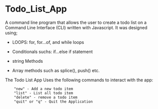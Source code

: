 # Todo_List_App

 A command line program that allows the user to create a todo list on a Command Line Interface (CLI) written with Javascript. It was designed using;

 * LOOPS: for, for...of, and while loops

 * Conditionals suchs: if...else if statement

 * string Methods 

 * Array methods such as splice(), push() etc.

The Todo List App Uses the following commands to interact with the app:
  
        "new" - Add a new todo item
        "list" - List all todo item
        "delete" - remove a todo item
        "quit" or "q" - Quit the Application

